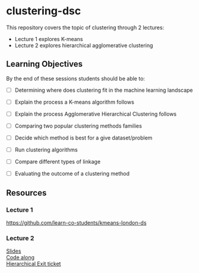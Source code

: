 # clustering-dsc

This repository covers the topic of clustering through 2 lectures:
- Lecture 1 explores K-means
- Lecture 2 explores hierarchical agglomerative clustering

## Learning Objectives
By the end of these sessions students should be able to:
* [ ] Determining where does clustering fit in the machine learning landscape
* [ ] Explain the process a K-means algorithm follows
* [ ] Explain the process Agglomerative Hierarchical Clustering follows
* [ ] Comparing two popular clustering methods families
* [ ] Decide which method is best for a give dataset/problem
* [ ] Run clustering algorithms
* [ ] Compare different types of linkage
* [ ] Evaluating the outcome of a clustering method


## Resources

### Lecture 1
https://github.com/learn-co-students/kmeans-london-ds

### Lecture 2
[Slides](https://docs.google.com/presentation/d/1_FSF6woO6MOTRwDZmH_o4sG3lbl8nagRfhC_R6Q_Dc0/edit?usp=sharing)<br>
[Code along](https://github.com/learn-co-students/clustering-dsc/blob/master/Clustering%20Examples.ipynb)<br>
[Hierarchical Exit ticket](https://forms.gle/yTwDwJaW9Yu9Gro97)<br>

